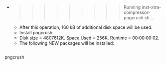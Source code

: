 * >>>>>>>>> Running inst-xtra-compressor-pngcrush.sh ...
  * After this operation, 160 kB of additional disk space will be used.
  * Install pngcrush.
  * Disk size = 4807612K. Space Used = 256K. Runtime = 00:00:00:02.
  * The following NEW packages will be installed:
  ```bash
pngcrush
  ```
